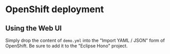 # OpenShift deployment

## Using the Web UI

Simply drop the content of `demo.yml` into the "Import YAML / JSON" form of OpenShift.
Be sure to add it to the "Eclipse Hono" project.
 